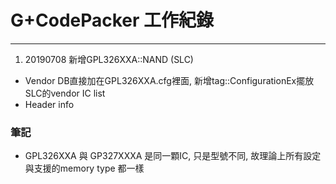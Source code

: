 # G+CodePacker 工作紀錄
---
1. 20190708 新增GPL326XXA::NAND (SLC)
  - Vendor DB直接加在GPL326XXA.cfg裡面, 新增tag::ConfigurationEx擺放SLC的vendor IC list
  - Header info
### 筆記
 - GPL326XXA 與 GP327XXXA 是同一顆IC, 只是型號不同, 故理論上所有設定與支援的memory type 都一樣
